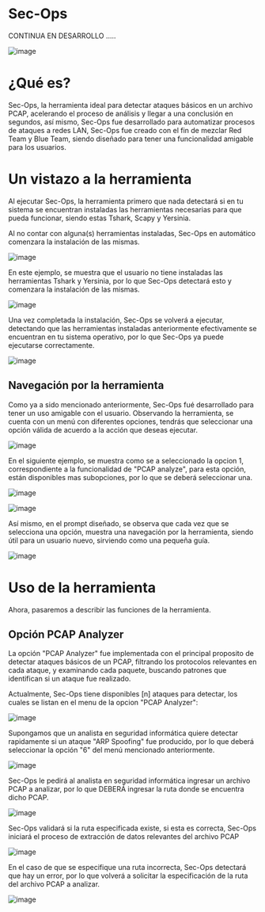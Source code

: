 # Sec-Ops

CONTINUA EN DESARROLLO .....

![image](https://user-images.githubusercontent.com/114626248/234671924-25a0bd03-3506-4344-a37b-ed31b58981a8.png)

# ¿Qué es?

Sec-Ops, la herramienta ideal para detectar ataques básicos en un archivo PCAP, acelerando el proceso de análisis y llegar a una conclusión en segundos, así mismo, Sec-Ops fue desarrollado para automatizar procesos de ataques a redes LAN, Sec-Ops fue creado con el fin de mezclar Red Team y Blue Team, siendo diseñado para tener una funcionalidad amigable para los usuarios.

# Un vistazo a la herramienta

Al ejecutar Sec-Ops, la herramienta primero que nada detectará si en tu sistema se encuentran instaladas las herramientas necesarias para que pueda funcionar, siendo estas Tshark, Scapy y Yersinia.

Al no contar con alguna(s) herramientas instaladas, Sec-Ops en automático comenzara la instalación de las mismas.

![image](https://user-images.githubusercontent.com/114626248/234672194-72a9a3c3-0f0f-4959-b9dd-e3817fc0158c.png)

En este ejemplo, se muestra que el usuario no tiene instaladas las herramientas Tshark y Yersinia, por lo que Sec-Ops detectará esto y comenzara la instalación de las mismas.

![image](https://user-images.githubusercontent.com/114626248/234672337-8e719d9e-b4da-4b58-897d-0dcec274cc37.png)

Una vez completada la instalación, Sec-Ops se volverá a ejecutar, detectando que las herramientas instaladas anteriormente efectivamente se encuentran en tu sistema operativo, por lo que Sec-Ops ya puede ejecutarse correctamente.

![image](https://user-images.githubusercontent.com/114626248/234672472-872603fd-fdc6-411a-887b-b9ab644cd1b6.png)

## Navegación por la herramienta

Como ya a sido mencionado anteriormente, Sec-Ops fué desarrollado para tener un uso amigable con el usuario. Observando la herramienta, se cuenta con un menú con diferentes opciones, tendrás que seleccionar una opción válida de acuerdo a la acción que deseas ejecutar.

![image](https://user-images.githubusercontent.com/114626248/234672657-76deb035-88b7-4b6d-8ceb-0713d85f1eb9.png)

En el siguiente ejemplo, se muestra como se a seleccionado la opcion 1, correspondiente a la funcionalidad de "PCAP analyze", para esta opción, están disponibles mas subopciones, por lo que se deberá seleccionar una. 

![image](https://user-images.githubusercontent.com/114626248/234672931-d3d7c7c9-a323-44ac-82b6-29d32e15554f.png)

![image](https://user-images.githubusercontent.com/114626248/234673161-b6e2637f-9e6e-4dc0-9692-54bd45aeb1f2.png)

Así mismo, en el prompt diseñado, se observa que cada vez que se selecciona una opción, muestra una navegación por la herramienta, siendo útil para un usuario nuevo, sirviendo como una pequeña guía.

![image](https://user-images.githubusercontent.com/114626248/234673269-ed24387f-22a6-43e9-8ca8-3c261bfd392c.png)

# Uso de la herramienta

Ahora, pasaremos a describir las funciones de la herramienta.

## Opción PCAP Analyzer

La opción "PCAP Analyzer" fue implementada con el principal proposito de detectar ataques básicos de un PCAP, filtrando los protocolos relevantes en cada ataque, y examinando cada paquete, buscando patrones que identifican si un ataque fue realizado.

Actualmente, Sec-Ops tiene disponibles [n] ataques para detectar, los cuales se listan en el menu de la opcion "PCAP Analyzer":

![image](https://user-images.githubusercontent.com/114626248/234681998-dc35f4c9-c9cd-4d2c-9593-9f85db2ced0c.png)

Supongamos que un analista en seguridad informática quiere detectar rapidamente si un ataque "ARP Spoofing" fue producido, por lo que deberá seleccionar la opción "6" del menú mencionado anteriormente.

![image](https://user-images.githubusercontent.com/114626248/234682563-419b0459-4b60-4198-b9d0-8f01aa8db1c7.png)

Sec-Ops le pedirá al analista en seguridad informática ingresar un archivo PCAP a analizar, por lo que DEBERÁ ingresar la ruta donde se encuentra dicho PCAP.

![image](https://user-images.githubusercontent.com/114626248/234682950-05946070-4907-4a6c-a389-fd21df8f73e6.png)

Sec-Ops validará si la ruta especificada existe, si esta es correcta, Sec-Ops iniciará el proceso de extracción de datos relevantes del archivo PCAP

![image](https://user-images.githubusercontent.com/114626248/234683244-f32a89a6-45f2-4e66-98a5-e68c6252a6dc.png)

En el caso de que se especifique una ruta incorrecta, Sec-Ops detectará que hay un error, por lo que volverá a solicitar la especificación de la ruta del archivo PCAP a analizar.

![image](https://user-images.githubusercontent.com/114626248/234683610-52ffabad-42a7-4e18-81aa-28316870d452.png)












